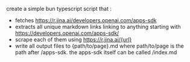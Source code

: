 create a simple bun typescript script that :

- fetches https://r.jina.ai/developers.openai.com/apps-sdk
- extracts all unique markdown links linking to anything starting with https://developers.openai.com/apps-sdk/
- scrape each of them using https://r.jina.ai/{url}
- write all output files to {path/to/page}.md where path/to/page is the path after /apps-sdk. the apps-sdk itself can be called /index.md
